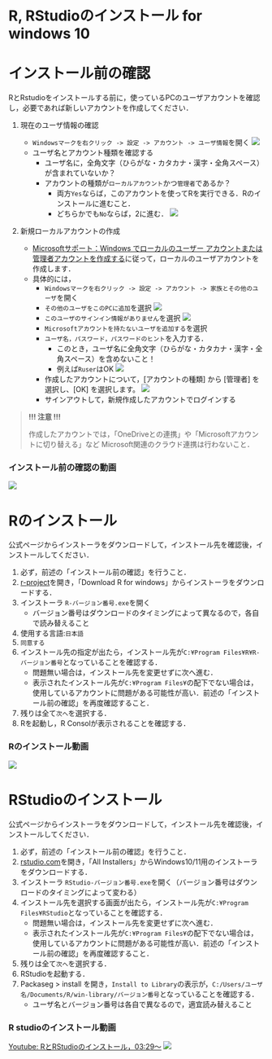 # R, RStudioのインストール for windows 10


# インストール前の確認

RとRstudioをインストールする前に，使っているPCのユーザアカウントを確認し，必要であれば新しいアカウントを作成してください．

1. 現在のユーザ情報の確認
    - `Windowsマークを右クリック -> 設定 -> アカウント -> ユーザ情報`を開く 
        ![](./figs_win10/open_settings_edit.png?raw=true)
    - ユーザ名とアカウント種類を確認する
        - ユーザ名に，全角文字（ひらがな・カタカナ・漢字・全角スペース）が含まれていないか？
        - アカウントの種類が`ローカルアカウント`かつ`管理者`であるか？
            - 両方`Yes`ならば，このアカウントを使ってRを実行できる．Rのインストールに進むこと．
            - どちらかでも`No`ならば，2に進む．
        ![](./figs_win10/user_info_edit.png?raw=true)

2. 新規ローカルアカウントの作成
    - [Microsoftサポート：Windows でローカルのユーザー アカウントまたは管理者アカウントを作成する](https://support.microsoft.com/ja-jp/windows/windows-でローカルのユーザー-アカウントまたは管理者アカウントを作成する-20de74e0-ac7f-3502-a866-32915af2a34d)に従って，ローカルのユーザアカウントを作成します．
    - 具体的には，
        - `Windowsマークを右クリック -> 設定 -> アカウント -> 家族とその他のユーザ`を開く
        - `その他のユーザをこのPCに追加`を選択
            ![](./figs_win10/add_user1.png?raw=true)
        - `このユーザのサインイン情報がありません`を選択
            ![](./figs_win10/add_user2.png?raw=true)
        - `Microsoftアカウントを持たないユーザを追加する`を選択
        - `ユーザ名，パスワード，パスワードのヒント`を入力する．
            - このとき，ユーザ名に全角文字（ひらがな・カタカナ・漢字・全角スペース）を含めないこと！
            - 例えば`Ruser`はOK
            ![](./figs_win10/input_new_user.png?raw=true)
        - 作成したアカウントについて，[アカウントの種類] から [管理者] を選択し、[OK] を選択します。
            ![](./figs_win10/change_to_admin.png?raw=true)
        - サインアウトして，新規作成したアカウントでログインする

> **!!! 注意 !!!**
> 
> 作成したアカウントでは，「OneDriveとの連携」や「Microsoftアカウントに切り替える」など
> Microsoft関連のクラウド連携は行わないこと．


### インストール前の確認の動画

[![](https://img.youtube.com/vi/uTb8WgAuOIY/0.jpg)](https://www.youtube.com/watch?v=uTb8WgAuOIY)



# Rのインストール

公式ページからインストーラをダウンロードして，インストール先を確認後，インストールしてください．

1. 必ず，前述の「インストール前の確認」を行うこと．
2. [r-project](https://cran.r-project.org/)を開き，「Download R for windows」からインストーラをダウンロードする．
3. インストーラ `R-バージョン番号.exe`を開く
    - バージョン番号はダウンロードのタイミングによって異なるので，各自で読み替えること
4. 使用する言語:`日本語`
4. `同意する`
5. インストール先の指定が出たら，インストール先が`C:¥Program Files¥R¥R-バージョン番号`となっていることを確認する．
    - 問題無い場合は，インストール先を変更せずに次へ進む．
    - 表示されたインストール先が`C:¥Program Files¥`の配下でない場合は，使用しているアカウントに問題がある可能性が高い．前述の「インストール前の確認」を再度確認すること．
6. 残りは全て`次へ`を選択する．
7. Rを起動し，R Consolが表示されることを確認する．


### Rのインストール動画

[![](https://img.youtube.com/vi/hOq1HbtwKcs/0.jpg)](https://www.youtube.com/watch?v=hOq1HbtwKcs)



# RStudioのインストール

公式ページからインストーラをダウンロードして，インストール先を確認後，インストールしてください．

1. 必ず，前述の「インストール前の確認」を行うこと．
2. [rstudio.com](https://www.rstudio.com/products/rstudio/download/)を開き，「All Installers」からWindows10/11用のインストーラをダウンロードする．
3. インストーラ `RStudio-バージョン番号.exe`を開く（バージョン番号はダウンロードのタイミングによって変わる）
5. インストール先を選択する画面が出たら，インストール先が`C:¥Program Files¥RStudio`となっていることを確認する．
    - 問題無い場合は，インストール先を変更せずに次へ進む．
    - 表示されたインストール先が`C:¥Program Files¥`の配下でない場合は，使用しているアカウントに問題がある可能性が高い．前述の「インストール前の確認」を再度確認すること．
6. 残りは全て`次へ`を選択する．
7. RStudioを起動する．
8. Packaseg > install を開き，`Install to Library`の表示が，`C:/Users/ユーザ名/Documents/R/win-library/バージョン番号`となっていることを確認する．
    - ユーザ名とバージョン番号は各自で異なるので，適宜読み替えること

### R studioのインストール動画

[Youtube: RとRStudioのインストール，03:29〜](https://www.youtube.com/watch?v=hOq1HbtwKcs&t=209s)
[![](https://img.youtube.com/vi/hOq1HbtwKcs/0.jpg)](https://www.youtube.com/watch?v=hOq1HbtwKcs&t=209s)
